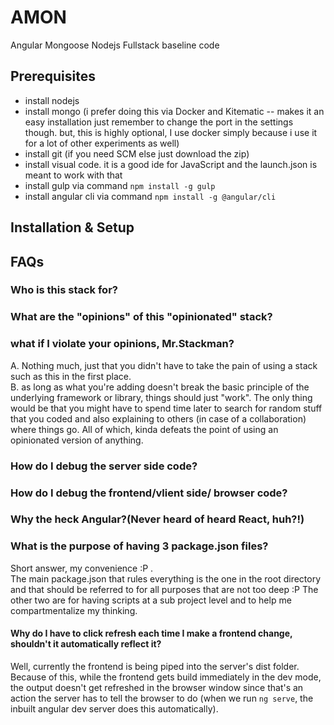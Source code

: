 # AMON
Angular Mongoose Nodejs Fullstack baseline code
## Prerequisites
 * install nodejs
 * install mongo (i prefer doing this via Docker and Kitematic -- makes it an easy installation just remember to change the port in the settings though. but, this is highly optional, I use docker simply because i use it for a lot of other experiments as well)
 * install git (if you need SCM else just download the zip)
 * install visual code. it is a good ide for JavaScript and the launch.json is meant to work with that
 * install gulp via command `npm install -g gulp`
 * install angular cli via command `npm install -g @angular/cli`

 ## Installation & Setup


## FAQs
### Who is this stack for?

### What are the "opinions" of this "opinionated" stack? 

### what if I violate your opinions, Mr.Stackman?
A. Nothing much, just that you didn't have to take the pain of using a stack such as this in the first place.  
B. as long as what you're adding doesn't break the basic principle of the underlying framework or library, things should just "work". The only thing would be that you might have to spend time later to search for random stuff that you coded and also explaining to others (in case of a collaboration) where things go. All of which, kinda defeats the point of using an opinionated version of anything.

### How do I debug the server side code?
### How do I debug the frontend/vlient side/ browser code?
### Why the heck Angular?(Never heard of heard React, huh?!)
### What is the purpose of having 3 package.json files?
Short answer, my convenience :P .  
The main package.json that rules everything is the one in the root directory and that should be referred to for all purposes that are not too deep :P The other two are for having scripts at a sub project level and to help me compartmentalize my thinking.

#### Why do I have to click refresh each time I make a frontend change, shouldn't it automatically reflect it?
Well, currently the frontend is being piped into the server's dist folder. Because of this, while the frontend gets build immediately in the dev mode, the output doesn't get refreshed in the browser window since that's an action the server has to tell the browser to do (when we run `ng serve`, the inbuilt angular dev server does this automatically).